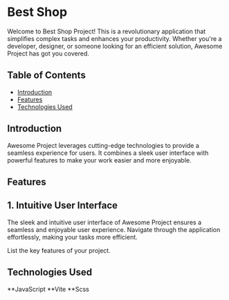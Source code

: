 # Best Shop

Welcome to Best Shop Project! This is a revolutionary application that simplifies complex tasks and enhances your productivity. Whether you're a developer, designer, or someone looking for an efficient solution, Awesome Project has got you covered.

## Table of Contents
- [Introduction](#introduction)
- [Features](#features)
- [Technologies Used](#technologies-used)


## Introduction

Awesome Project leverages cutting-edge technologies to provide a seamless experience for users. It combines a sleek user interface with powerful features to make your work easier and more enjoyable.

## Features

## 1. Intuitive User Interface

The sleek and intuitive user interface of Awesome Project ensures a seamless and enjoyable user experience. Navigate through the application effortlessly, making your tasks more efficient.

List the key features of your project.

## Technologies Used

**JavaScript
**Vite
**Scss


